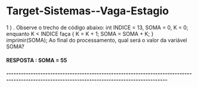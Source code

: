 <h1>Target-Sistemas--Vaga-Estagio</h1>

1 ) . Observe o trecho de código abaixo: int INDICE = 13, SOMA = 0, K = 0; enquanto K < INDICE faça { K = K + 1; SOMA = SOMA + K; } imprimir(SOMA);
Ao final do processamento, qual será o valor da variável SOMA? <h4>RESPOSTA : SOMA = 55</h4>

<b>----------------------------------------------------------------------------------------------------------------------------------------------</b>
